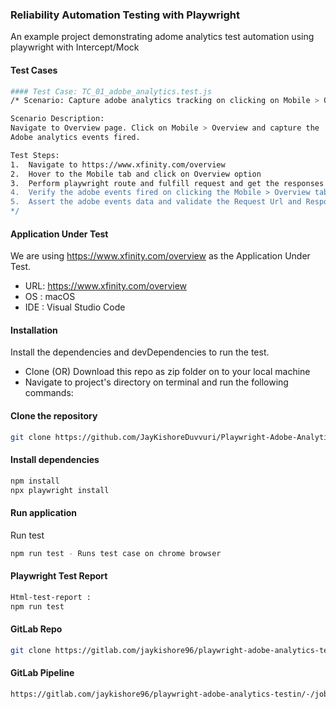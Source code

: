 ### Reliability Automation Testing with Playwright

An example project demonstrating adome analytics test automation using playwright with Intercept/Mock


#### Test Cases

```bash
#### Test Case: TC_01_adobe_analytics.test.js
/* Scenario: Capture adobe analytics tracking on clicking on Mobile > Overview tab

Scenario Description: 
Navigate to Overview page. Click on Mobile > Overview and capture the 
Adobe analytics events fired.

Test Steps:
1.	Navigate to https://www.xfinity.com/overview
2.	Hover to the Mobile tab and click on Overview option
3.	Perform playwright route and fulfill request and get the responses from Mobile Tab URI's
4.	Verify the adobe events fired on clicking the Mobile > Overview tab
5.	Assert the adobe events data and validate the Request Url and Response Url having 'b/ss' tag
*/
```

#### Application Under Test

We are using https://www.xfinity.com/overview as the Application Under Test. 

- URL: https://www.xfinity.com/overview
- OS : macOS 
- IDE : Visual Studio Code


#### Installation

Install the dependencies and devDependencies to run the test.

- Clone (OR) Download this repo as zip folder on to your local machine
- Navigate to project's directory on terminal and run the following commands:


#### Clone the repository

```bash
git clone https://github.com/JayKishoreDuvvuri/Playwright-Adobe-Analytics-Testing.git
```

#### Install dependencies

```bash
npm install
npx playwright install
```

#### Run application

Run test

```bash
npm run test - Runs test case on chrome browser
```

#### Playwright Test Report 

```bash
Html-test-report :
npm run test
```

#### GitLab Repo
```bash
git clone https://gitlab.com/jaykishore96/playwright-adobe-analytics-testin.git
```

#### GitLab Pipeline
```bash
https://gitlab.com/jaykishore96/playwright-adobe-analytics-testin/-/jobs/4540976686
```
